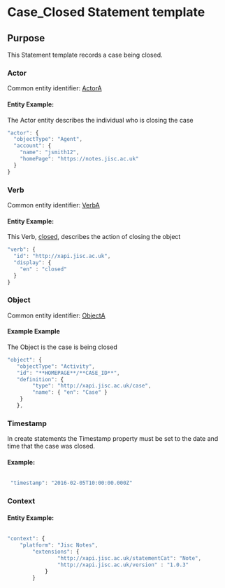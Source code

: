 # Case_Closed Statement template

## Purpose
This Statement template records a case being closed.

### Actor
Common entity identifier: [ActorA](/common_structures.md#actora)

#### Entity Example:
The Actor entity describes the individual who is closing the case

``` Javascript
"actor": {
  "objectType": "Agent",
  "account": {
    "name": "jsmith12",
    "homePage": "https://notes.jisc.ac.uk"
  }
}
```

### Verb
Common entity identifier: [VerbA](/common_structures.md#verba)

#### Entity Example:
This Verb, [closed](/vocabulary.md#closed), describes the action of closing the object

``` javascript
"verb": {
  "id": "http://xapi.jisc.ac.uk",
  "display": {
    "en" : "closed"
  }
}
```


### Object
Common entity identifier: [ObjectA](/common_structures.md#objecta)

#### Example Example
The Object is the case is being closed


``` javascript
"object": {
   "objectType": "Activity",
   "id": "**HOMEPAGE**/**CASE_ID**",	
   "definition": {
   		"type": "http://xapi.jisc.ac.uk/case",			
   		"name": { "en": "Case" }   
    }
   },

```		

### Timestamp

In create statements the Timestamp property must be set to the date and time that the case was closed.

#### Example:

``` javascript

 "timestamp": "2016-02-05T10:00:00.000Z"

```

### Context

#### Entity Example:



``` javascript

"context": {
	"platform": "Jisc Notes",
	    "extensions": {
				"http://xapi.jisc.ac.uk/statementCat": "Note",
				"http://xapi.jisc.ac.uk/version" : "1.0.3"
			}
		}




